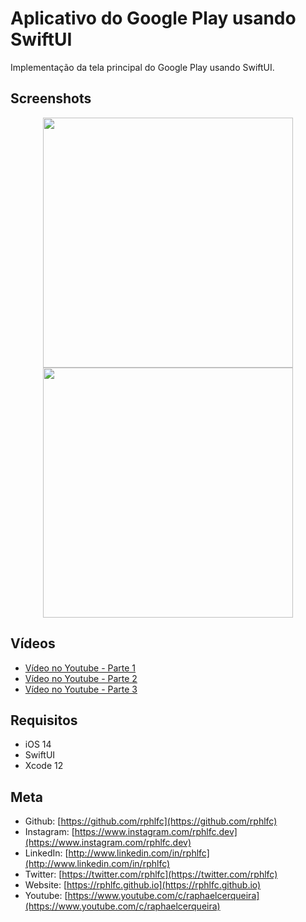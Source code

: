 # Aplicativo do Google Play usando SwiftUI
Implementação da tela principal do Google Play usando SwiftUI.

## Screenshots
<p align="center">
    <img src="https://user-images.githubusercontent.com/16376748/128952126-6018fb5d-1321-4ac6-b41f-c86c51944c53.png" width="400">
    <img src="https://user-images.githubusercontent.com/16376748/130534873-70a39e95-b972-4cdc-be48-e92f33913cd2.png" width="400">
</p>

## Vídeos
- [Vídeo no Youtube - Parte 1](https://youtu.be/4U5t-IcXOMA)
- [Vídeo no Youtube - Parte 2](https://youtu.be/Gl6mBerNCIU)
- [Vídeo no Youtube - Parte 3](https://youtu.be/jI5fC1WNnkk)

## Requisitos
- iOS 14
- SwiftUI
- Xcode 12

## Meta
- Github: [https://github.com/rphlfc](https://github.com/rphlfc)
- Instagram: [https://www.instagram.com/rphlfc.dev](https://www.instagram.com/rphlfc.dev)
- LinkedIn: [http://www.linkedin.com/in/rphlfc](http://www.linkedin.com/in/rphlfc)
- Twitter: [https://twitter.com/rphlfc](https://twitter.com/rphlfc)
- Website: [https://rphlfc.github.io](https://rphlfc.github.io)
- Youtube: [https://www.youtube.com/c/raphaelcerqueira](https://www.youtube.com/c/raphaelcerqueira)
